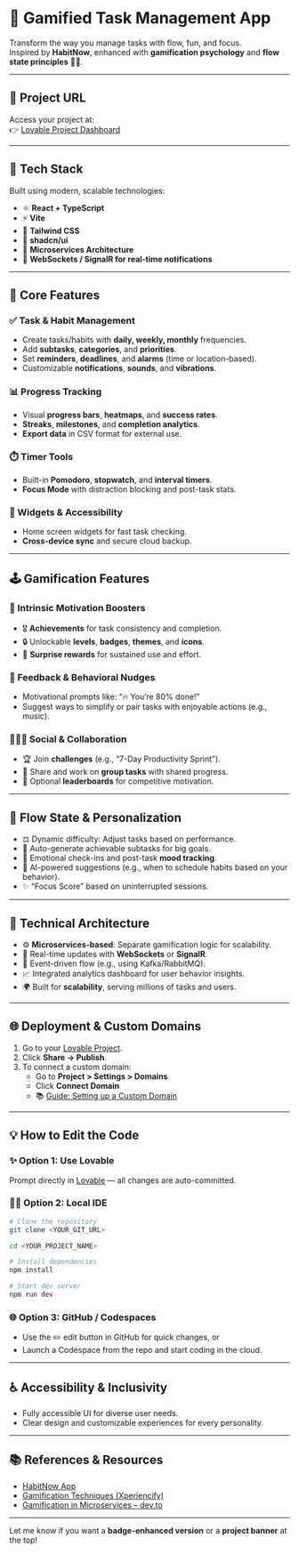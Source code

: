 # 🌟 Gamified Task Management App

Transform the way you manage tasks with flow, fun, and focus.  
Inspired by **HabitNow**, enhanced with **gamification psychology** and **flow state principles** 🧠🎯.

---

## 🔗 Project URL

Access your project at:  
👉 [Lovable Project Dashboard](https://lovable.dev/projects/b86247bd-386d-4b61-9032-cb99369594e3)

---

## 🚀 Tech Stack

Built using modern, scalable technologies:

- ⚛️ **React + TypeScript**
- ⚡ **Vite**
- 🎨 **Tailwind CSS**
- 🧱 **shadcn/ui**
- 🔧 **Microservices Architecture**
- 🔔 **WebSockets / SignalR for real-time notifications**

---

## 🎯 Core Features

### ✅ Task & Habit Management
- Create tasks/habits with **daily, weekly, monthly** frequencies.
- Add **subtasks**, **categories**, and **priorities**.
- Set **reminders**, **deadlines**, and **alarms** (time or location-based).
- Customizable **notifications**, **sounds**, and **vibrations**.

### 📊 Progress Tracking
- Visual **progress bars**, **heatmaps**, and **success rates**.
- **Streaks**, **milestones**, and **completion analytics**.
- **Export data** in CSV format for external use.

### ⏱️ Timer Tools
- Built-in **Pomodoro**, **stopwatch**, and **interval timers**.
- **Focus Mode** with distraction blocking and post-task stats.

### 📱 Widgets & Accessibility
- Home screen widgets for fast task checking.
- **Cross-device sync** and secure cloud backup.

---

## 🕹️ Gamification Features

### 🧩 Intrinsic Motivation Boosters
- 🎖️ **Achievements** for task consistency and completion.
- 🔒 Unlockable **levels**, **badges**, **themes**, and **icons**.
- 🎁 **Surprise rewards** for sustained use and effort.

### 💬 Feedback & Behavioral Nudges
- Motivational prompts like: “🔥 You’re 80% done!”
- Suggest ways to simplify or pair tasks with enjoyable actions (e.g., music).

### 🧑‍🤝‍🧑 Social & Collaboration
- 🏆 Join **challenges** (e.g., “7-Day Productivity Sprint”).
- 👥 Share and work on **group tasks** with shared progress.
- 📣 Optional **leaderboards** for competitive motivation.

---

## 🧠 Flow State & Personalization

- ⚖️ Dynamic difficulty: Adjust tasks based on performance.
- 🎯 Auto-generate achievable subtasks for big goals.
- 🌈 Emotional check-ins and post-task **mood tracking**.
- 🤖 AI-powered suggestions (e.g., when to schedule habits based on your behavior).
- ✨ “Focus Score” based on uninterrupted sessions.

---

## 🧬 Technical Architecture

- ⚙️ **Microservices-based**: Separate gamification logic for scalability.
- 📡 Real-time updates with **WebSockets** or **SignalR**.
- 🔁 Event-driven flow (e.g., using Kafka/RabbitMQ).
- 📈 Integrated analytics dashboard for user behavior insights.
- 🌍 Built for **scalability**, serving millions of tasks and users.

---

## 🌐 Deployment & Custom Domains

1. Go to your [Lovable Project](https://lovable.dev/projects/b86247bd-386d-4b61-9032-cb99369594e3).
2. Click **Share → Publish**.
3. To connect a custom domain:
   - Go to **Project > Settings > Domains**
   - Click **Connect Domain**
   - 📚 [Guide: Setting up a Custom Domain](https://docs.lovable.dev/tips-tricks/custom-domain#step-by-step-guide)

---

## 💡 How to Edit the Code

### ✨ Option 1: Use Lovable
Prompt directly in [Lovable](https://lovable.dev/projects/b86247bd-386d-4b61-9032-cb99369594e3) — all changes are auto-committed.

### 🧑‍💻 Option 2: Local IDE
```bash
# Clone the repository
git clone <YOUR_GIT_URL>

cd <YOUR_PROJECT_NAME>

# Install dependencies
npm install

# Start dev server
npm run dev
```

### 🌐 Option 3: GitHub / Codespaces
- Use the ✏️ edit button in GitHub for quick changes, or
- Launch a Codespace from the repo and start coding in the cloud.

---

## ♿ Accessibility & Inclusivity

- Fully accessible UI for diverse user needs.
- Clear design and customizable experiences for every personality.

---

## 📚 References & Resources

- [HabitNow App](https://healtha.io/apps/habitnow-daily-routine-planner/)
- [Gamification Techniques (Xperiencify)](https://xperiencify.com/gamification-techniques/)
- [Gamification in Microservices – dev.to](https://dev.to/champcbg/implementing-gamification-in-a-microservices-based-task-management-system-17j6)

---

Let me know if you want a **badge-enhanced version** or a **project banner** at the top!

